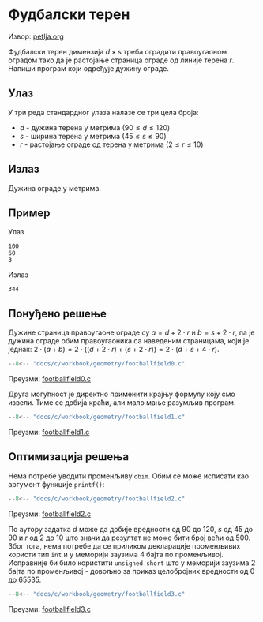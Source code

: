 # Фудбалски терен

Извор: [petlja.org](https://petlja.org/biblioteka/r/Zbirka/fudbalski_teren)

Фудбалски терен димензија $d\times s$ треба оградити правоугаоном оградом тако
да је растојање страница ограде од линије терена $r$. Напиши програм који
одређује дужину ограде.

## Улаз

У три реда стандардног улаза налазе се три цела броја:

- $d$ - дужина терена у метрима ($90\leq d\leq 120$)
- $s$ - ширина терена у метрима ($45\leq s\leq 90$)
- $r$ - растојање ограде од терена у метрима ($2\leq r\leq 10$)

## Излаз

Дужина ограде у метрима.

## Пример

Улаз

```text
100
60
3
```

Излаз

```text
344
```

## Понуђено решење

Дужине страница правоугаоне ограде су $a=d+2\cdot r$ и $b=s+2\cdot r$, па је
дужина ограде обим правоугаоника са наведеним страницама, који je једнак:
$2\cdot(a+b)=2\cdot((d+2\cdot r)+(s+2\cdot r))=2\cdot(d+s+4\cdot r)$.

```c
--8<-- "docs/c/workbook/geometry/footballfield0.c"
```

Преузми: [footballfield0.c](footballfield0.c)

Друга могућност је директно применити крајњу формулу коју смо извели. Тиме се
добија краћи, али мало мање разумљив програм.

```c
--8<-- "docs/c/workbook/geometry/footballfield1.c"
```

Преузми: [footballfield1.c](footballfield1.c)

## Оптимизација решења

Нема потребе уводити променљиву `obim`. Обим се може исписати као аргумент
функције `printf()`:

```c
--8<-- "docs/c/workbook/geometry/footballfield2.c"
```

Преузми: [footballfield2.c](footballfield2.c)

По аутору задатка $d$ може да добије вредности од 90 до 120, $s$ од 45 до 90 и
$r$ од 2 до 10 што значи да резултат не може бити број већи од 500. Због тога,
нема потребе да се приликом декларације променљивих користи тип `int` и у
меморији заузима 4 бајта по променљивој. Исправније би било користити
`unsigned short` што у меморији заузима 2 бајта по променљивој - довољно за приказ целобројних вредности од 0 до 65535.

```c
--8<-- "docs/c/workbook/geometry/footballfield3.c"
```

Преузми: [footballfield3.c](footballfield3.c)
